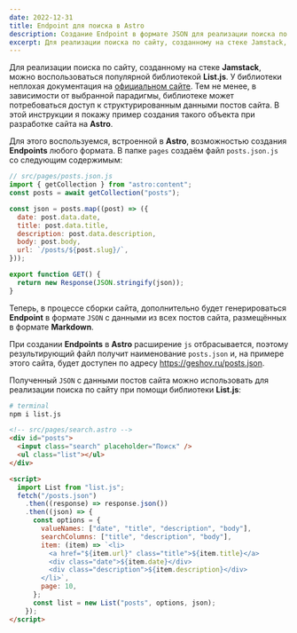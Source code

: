 ```yaml
---
date: 2022-12-31
title: Endpoint для поиска в Astro
description: Создание Endpoint в формате JSON для реализации поиска по сайту в Astro
excerpt: Для реализации поиска по сайту, созданному на стеке Jamstack, можно воспользоваться популярной библиотекой List.js. У библиотеки неплохая документация на официальном сайте. Тем не менее, в зависимости от выбранной парадигмы, библиотеке может потребоваться доступ к структурированным данными постов сайта...
---
```


Для реализации поиска по сайту, созданному на стеке **Jamstack**, можно воспользоваться популярной библиотекой **List.js**. У библиотеки неплохая документация на [официальном сайте](https://listjs.com/). Тем не менее, в зависимости от выбранной парадигмы, библиотеке может потребоваться доступ к структурированным данными постов сайта. В этой инструкции я покажу пример создания такого объекта при разработке сайта на **Astro**.

Для этого воспользуемся, встроенной в **Astro**, возможностью создания **Endpoints** любого формата. В папке `pages` создаём файл `posts.json.js` со следующим содержимым:

```js
// src/pages/posts.json.js
import { getCollection } from "astro:content";
const posts = await getCollection("posts");

const json = posts.map((post) => ({
  date: post.data.date,
  title: post.data.title,
  description: post.data.description,
  body: post.body,
  url: `/posts/${post.slug}/`,
}));

export function GET() {
  return new Response(JSON.stringify(json));
}
```

Теперь, в процессе сборки сайта, дополнительно будет генерироваться **Endpoint** в формате `JSON` с данными из всех постов сайта, размещённых в формате **Markdown**.

При создании **Endpoints** в **Astro** расширение `js` отбрасывается, поэтому результирующий файл получит наименование `posts.json` и, на примере этого сайта, будет доступен по адресу https://geshov.ru/posts.json.

Полученный `JSON` с данными постов сайта можно использовать для реализации поиска по сайту при помощи библиотеки **List.js**:

```bash
# terminal
npm i list.js
```

```html
<!-- src/pages/search.astro -->
<div id="posts">
  <input class="search" placeholder="Поиск" />
  <ul class="list"></ul>
</div>

<script>
  import List from "list.js";
  fetch("/posts.json")
    .then((response) => response.json())
    .then((json) => {
      const options = {
        valueNames: ["date", "title", "description", "body"],
        searchColumns: ["title", "description", "body"],
        item: (item) => `<li>
          <a href="${item.url}" class="title">${item.title}</a>
          <div class="date">${item.date}</div>
          <div class="description">${item.description}</div>
        </li>`,
        page: 10,
      };
      const list = new List("posts", options, json);
    });
</script>
```
